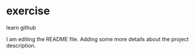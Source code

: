 # exercise
learn github

I am editing the README file. Adding some more details about the project description.
